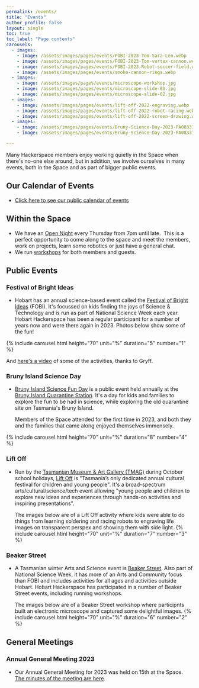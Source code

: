 ```yaml
---
permalink: /events/
title: "Events"
author_profile: false
layout: single
toc: true
toc_label: "Page contents"
carousels:
  - images:
    - image: /assets/images/pages/events/FOBI-2023-Tom-Sara-Leo.webp
    - image: /assets/images/pages/events/FOBI-2023-Tom-vortex-cannon.webp
    - image: /assets/images/pages/events/FOBI-2023-Robot-soccer-field.webp
    - image: /assets/images/pages/events/smoke-cannon-rings.webp
  - images:
    - image: /assets/images/pages/events/microscope-workshop.jpg
    - image: /assets/images/pages/events/microscope-slide-01.jpg
    - image: /assets/images/pages/events/microscope-slide-02.jpg
  - images:
    - image: /assets/images/pages/events/lift-off-2022-engraving.webp
    - image: /assets/images/pages/events/lift-off-2022-robot-racing.webp
    - image: /assets/images/pages/events/lift-off-2022-screen-drawing.webp
  - images:
    - image: /assets/images/pages/events/Bruny-Science-Day-2023-PA083318.webp
    - image: /assets/images/pages/events/Bruny-Science-Day-2023-PA083314.webp

---
```

Many Hackerspace members enjoy working quietly in the Space when there\'s no-one else around,
but in addition, we involve ourselves in many events, both in the Space and as part of bigger public events.

## Our Calendar of Events
- [Click here to see our public calendar of events](https://outlook.office365.com/calendar/published/8d7988fbac0b42b9b5b901717fb74780@hobarthackerspace.org.au/b648656cb5814640ac6c5dc9430601ec14074330722555189232/calendar.html)

## Within the Space
- We have an [Open Night](/events/open-night/) every Thursday from 7pm until late.  This is a
perfect opportunity to come along to the space and meet the members,
work on projects, learn some robotics or just have a general chat.
- We run [workshops](/events/workshops/) for both members and guests.

## Public Events
### Festival of Bright Ideas
  - Hobart has an annual science-based event called the <a href="https://festivalofbrightideas.com.au/"
   target="_blank">Festival of Bright Ideas</a> (FOBI). It\'s focussed on kids finding the joys of
   Science & Technology and is run as part of National Science Week each year.
   Hobart  Hackerspace has been a regular participant for a number of years now and were there again in 2023. Photos below show some of the fun!

{% include carousel.html height="70" unit="%" duration="5" number="1" %}

   And <a href="https://www.youtube.com/shorts/AI1Ly1uvecw"  target="_blank">here's a video</a> of some of the activities, thanks to Gryff.

### Bruny Island Science Day
  - <a href = "https://inspiringtas.org.au/event/bruny-island-fun-day/"  target="_blank">Bruny Island Science Fun Day</a> is a public event held annually at the <a href = "https://www.facebook.com/brunyquarantinestation/"  target="_blank">Bruny Island Quarantine Station</a>. It's a day for kids and families to explore the fun to be had in science, while exploring the old quarantine site on Tasmania\'s Bruny Island.

    Members of the Space attended for the first time in 2023, and both they and the families that came along enjoyed themselves immensely.

{% include carousel.html height="70" unit="%" duration="8" number="4" %}

### Lift Off
  - Run by the <a href="https://www.tmag.tas.gov.au/"  target="_blank">Tasmanian Museum & Art Gallery (TMAG)</a> during October school holidays, <a href="https://www.tmag.tas.gov.au/learning_and_discovery/about_learning_and_discovery/childrens_festival"  target="_blank">Lift Off</a> is "Tasmania’s only dedicated annual cultural festival for children and young people". It's a broad-spectrum arts/cultural/science/tech event allowing "young people and children to explore new ideas and experiences through hands-on activities and inspiring presentations".

    The images below are of a Lift Off activity where kids were able to do things from learning soldering and racing robots to engraving life images on transparent perspex and showing them with side light.
{% include carousel.html height="70" unit="%" duration="7" number="3" %}

### Beaker Street
  - A Tasmanian winter Arts and Science event is <a href="https://beakerstreet.com.au/"  target="_blank">Beaker Street</a>. Also part of National Science Week, it has more of an Arts and Community focus than FOBI and includes activities for all ages and activities outside Hobart. Hobart Hackerspace has participated in a number of Beaker Street events, including running workshops.

    The images below are of a Beaker Street workshop where participnts built an electronic microscope and captured some delightful images.
{% include carousel.html height="70" unit="%" duration="6" number="2" %}

## General Meetings
### Annual General Meeting 2023
  - Our Annual General Meeting for 2023 was held on 15th at the Space. [The minutes of the meeting are here](/assets/documents/AGM2023/AGM-minutes-2023.pdf).


